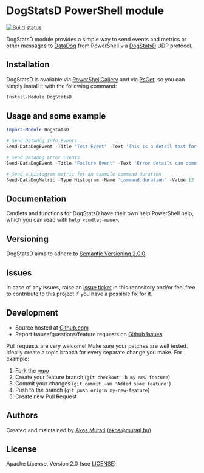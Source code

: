 DogStatsD PowerShell module
===============================

[![Build status](https://ci.appveyor.com/api/projects/status/bl2wph41xk6r80ey?svg=true)](https://ci.appveyor.com/project/muratiakos/dogstatsd)

DogStatsD module provides a simple way to send events and metrics or other
messages to [DataDog][datadog] from PowerShell via [DogStatsD][dogstatsd] UDP protocol.

## Installation
DogStatsD is available via [PowerShellGallery][PowerShellGallery] and via
[PsGet][psget], so you can simply install it with the following command:
```powershell
Install-Module DogStatsD
```

## Usage and some example
```powershell
Import-Module DogStatsD

# Send Datadog Info Events
Send-DataDogEvent -Title "Test Event" -Text 'This is a detail text for a info event'

# Send Datadog Error Events
Send-DataDogEvent -Title "Failure Event" -Text 'Error details can come here' -AlertType error

# Send a Histogram metric for an example command duration
Send-DataDogMetric -Type Histogram -Name 'command.duration' -Value 12 -Tag @("command:my_command_name")
```

## Documentation
Cmdlets and functions for DogStatsD have their own help PowerShell help, which
you can read with `help <cmdlet-name>`.

## Versioning
DogStatsD aims to adhere to [Semantic Versioning 2.0.0][semver].

## Issues
In case of any issues, raise an [issue ticket][issues] in this repository and/or
feel free to contribute to this project if you have a possible fix for it.

## Development
* Source hosted at [Github.com][repo]
* Report issues/questions/feature requests on [Github Issues][issues]

Pull requests are very welcome! Make sure your patches are well tested.
Ideally create a topic branch for every separate change you make. For
example:

1. Fork the [repo][repo]
2. Create your feature branch (`git checkout -b my-new-feature`)
3. Commit your changes (`git commit -am 'Added some feature'`)
4. Push to the branch (`git push origin my-new-feature`)
5. Create new Pull Request

## Authors
Created and maintained by [Akos Murati][muratiakos] (<akos@murati.hu>)

## License
Apache License, Version 2.0 (see [LICENSE][LICENSE])

[repo]: https://github.com/murati-hu/DogStatsD
[issues]: https://github.com/murati-hu/DogStatsD/issues
[muratiakos]: http://murati.hu
[license]: LICENSE
[semver]: http://semver.org/
[psget]: http://psget.net/
[download]: https://github.com/murati-hu/DogStatsD/archive/latest.zip
[PowerShellGallery]: https://www.powershellgallery.com
[datadog]: https://www.datadoghq.com/
[dogstatsd]: http://docs.datadoghq.com/guides/dogstatsd/
